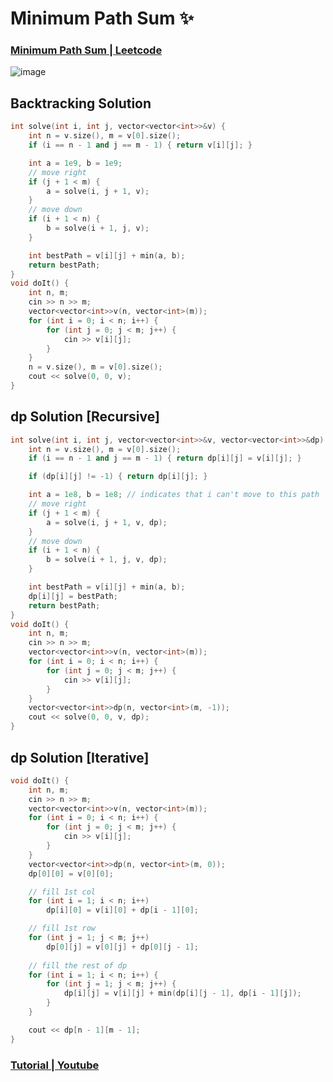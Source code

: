 # Minimum Path Sum ✨
### [Minimum Path Sum | Leetcode](https://leetcode.com/problems/minimum-path-sum/)
![image](https://github.com/Abdelrhman-Sayed70/Algorithms/assets/99830416/60ea4e0b-2415-4141-a6d2-b905ce358dd6)



## Backtracking Solution

```cpp
int solve(int i, int j, vector<vector<int>>&v) {
    int n = v.size(), m = v[0].size(); 
    if (i == n - 1 and j == m - 1) { return v[i][j]; }

    int a = 1e9, b = 1e9;
    // move right 
    if (j + 1 < m) {
        a = solve(i, j + 1, v);
    }
    // move down 
    if (i + 1 < n) {
        b = solve(i + 1, j, v);
    }

    int bestPath = v[i][j] + min(a, b);
    return bestPath;
}
void doIt() {
    int n, m; 
    cin >> n >> m; 
    vector<vector<int>>v(n, vector<int>(m));
    for (int i = 0; i < n; i++) {
        for (int j = 0; j < m; j++) {
            cin >> v[i][j];
        }
    }
    n = v.size(), m = v[0].size();
    cout << solve(0, 0, v);
}
```

## dp Solution [Recursive]
```cpp
int solve(int i, int j, vector<vector<int>>&v, vector<vector<int>>&dp) {
    int n = v.size(), m = v[0].size(); 
    if (i == n - 1 and j == m - 1) { return dp[i][j] = v[i][j]; }

    if (dp[i][j] != -1) { return dp[i][j]; }

    int a = 1e8, b = 1e8; // indicates that i can't move to this path
    // move right 
    if (j + 1 < m) {
        a = solve(i, j + 1, v, dp);
    }
    // move down 
    if (i + 1 < n) {
        b = solve(i + 1, j, v, dp);
    }

    int bestPath = v[i][j] + min(a, b);
    dp[i][j] = bestPath;
    return bestPath;
}
void doIt() {
    int n, m; 
    cin >> n >> m; 
    vector<vector<int>>v(n, vector<int>(m));
    for (int i = 0; i < n; i++) {
        for (int j = 0; j < m; j++) {
            cin >> v[i][j];
        }
    }
    vector<vector<int>>dp(n, vector<int>(m, -1));
    cout << solve(0, 0, v, dp);
}
```

## dp Solution [Iterative]
```cpp
void doIt() {
    int n, m; 
    cin >> n >> m; 
    vector<vector<int>>v(n, vector<int>(m));
    for (int i = 0; i < n; i++) {
        for (int j = 0; j < m; j++) {
            cin >> v[i][j];
        }
    }
    vector<vector<int>>dp(n, vector<int>(m, 0));
    dp[0][0] = v[0][0]; 

    // fill 1st col 
    for (int i = 1; i < n; i++) 
        dp[i][0] = v[i][0] + dp[i - 1][0]; 

    // fill 1st row 
    for (int j = 1; j < m; j++) 
        dp[0][j] = v[0][j] + dp[0][j - 1]; 
    
    // fill the rest of dp
    for (int i = 1; i < n; i++) {
        for (int j = 1; j < m; j++) {
            dp[i][j] = v[i][j] + min(dp[i][j - 1], dp[i - 1][j]);
        }
    }

    cout << dp[n - 1][m - 1];
}
```

### [Tutorial | Youtube](https://youtu.be/t1shZ8_s6jc)
